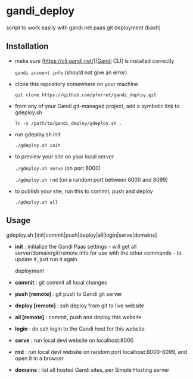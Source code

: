 # gandi_deploy

script to work easily with gandi.net paas git deployment (bash)

## Installation

* make sure [https://cli.gandi.net/][Gandi CLI] is installed correctly

	`gandi account info` (should not give an error)

* clone this repository somewhere on your machine

	`git clone https://github.com/pforret/gandi_deploy.git`

* from any of your Gandi git-managed project, add a symbolic link to gdeploy.sh

	`ln -s /path/to/gandi_deploy/gdeploy.sh .`

* run gdeploy.sh init

	`./gdeploy.sh init`

* to preview your site on your local server

	`./gdeploy.sh serve` (on port 8000)
	
	`./gdeploy.sh rnd` (on a random port between 8000 and 8099)

* to publish your site, run this to commit, push and deploy

	`./gdeploy.sh all`

## Usage 


gdeploy.sh [init|commit|push|deploy|all|login|serve|domains]

* **init** : initialize the Gandi Paas settings - will get all server/domain/git/remote info for use with the other commands - to update it, just run it again

    deployment

* **commit** : git commit all local changes

* **push [remote]** : git push to Gandi git server

* **deploy [remote]** : ssh deploy from git to live website

* **all [remote]** : commit, push and deploy this website


* **login** : do ssh login to the Gandi host for this website

* **serve** : run local devl website on localhost:8000

* **rnd** : run local devl website on random port localhost:8000-8099, and open it in a browser 


* **domains** : list all hosted Gandi sites, per Simple Hosting server


[Gandi CLI]: https://cli.gandi.net/
